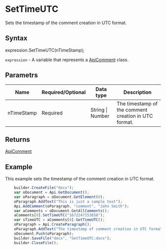 # SetTimeUTC

Sets the timestamp of the comment creation in UTC format.

## Syntax

expression.SetTimeUTC(nTimeStamp);

`expression` - A variable that represents a [ApiComment](../ApiComment.md) class.

## Parametrs

| **Name** | **Required/Optional** | **Data type** | **Description** |
| ------------- | ------------- | ------------- | ------------- |
| nTimeStamp | Required | String &#124; Number | The timestamp of the comment creation in UTC format. |

## Returns

[ApiComment](../ApiComment.md)

## Example

This example sets the timestamp of the comment creation in UTC format.

```javascript
	builder.CreateFile("docx");
	var oDocument = Api.GetDocument();
	var oParagraph = oDocument.GetElement(0);
	oParagraph.AddText("This is just a sample text");
	Api.AddComment(oParagraph, "comment", "John Smith");
	var aComments = oDocument.GetAllComments();
	aComments[0].SetTimeUTC("1672247153658");
	var sTimeUTC = aComments[0].GetTimeUTC();
	oParagraph = Api.CreateParagraph();
	oParagraph.AddText("The timestamp of comment creation in UTC format: " + sTimeUTC);
	oDocument.Push(oParagraph);
	builder.SaveFile("docx", "SetTimeUTC.docx");
	builder.CloseFile();
```